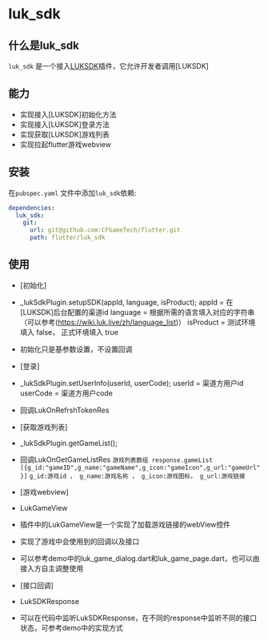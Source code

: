 # luk_sdk

## 什么是luk_sdk

`luk_sdk` 是一个接入[LUKSDK](https://www.luk.live/developer)插件，它允许开发者调用[LUKSDK]

## 能力
- 实现接入[LUKSDK]初始化方法
- 实现接入[LUKSDK]登录方法
- 实现获取[LUKSDK]游戏列表
- 实现拉起flutter游戏webview

## 安装

在`pubspec.yaml` 文件中添加`luk_sdk`依赖:

```yaml
dependencies:
  luk_sdk: 
    git:
      url: git@github.com:CFGameTech/flutter.git
      path: flutter/luk_sdk
```

## 使用
- [初始化] 
- _lukSdkPlugin.setupSDK(appId, language, isProduct);
  appId = 在[LUKSDK]后台配置的渠道id
  language = 根据所需的语言填入对应的字符串（可以参考(https://wiki.luk.live/zh/language_list)）
  isProduct = 测试环境填入 false， 正式环境填入 true
- 初始化只是基参数设置，不设置回调

- [登录]
- _lukSdkPlugin.setUserInfo(userId, userCode);
  userId = 渠道方用户id
  userCode = 渠道方用户code
- 回调LukOnRefrshTokenRes

- [获取游戏列表] 
- _lukSdkPlugin.getGameList();
- 回调LukOnGetGameListRes
  `游戏列表数组 response.gameList `
  `[{g_id:"gameID",g_name:"gameName",g_icon:"gameIcon",g_url:"gameUrl"}]`
  `g_id:游戏id ， g_name:游戏名称 ， g_icon:游戏图标， g_url:游戏链接`

- [游戏webview]
- LukGameView
- 插件中的LukGameView是一个实现了加载游戏链接的webView控件
- 实现了游戏中会使用到的回调以及接口
- 可以参考demo中的luk_game_dialog.dart和luk_game_page.dart，也可以由接入方自主调整使用

- [接口回调]
- LukSDKResponse
- 可以在代码中监听LukSDKResponse，在不同的response中监听不同的接口状态，可参考demo中的实现方式
